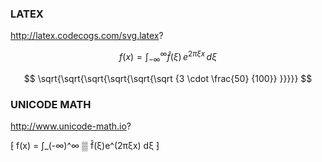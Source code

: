 
### LATEX

http://latex.codecogs.com/svg.latex?

$$
f(x) = \int_{-\infty}^\infty \hat f(\xi)\,e^{2 \pi \xi x} \,d\xi
$$

$$
\sqrt{\sqrt{\sqrt{\sqrt{\sqrt{\sqrt {3 \cdot \frac{50} {100}} }}}}}
$$

### UNICODE MATH

http://www.unicode-math.io?

⁅
f(x) = ∫_(-∞)^∞ ▒ f̂(ξ)e^(2πξx) dξ
⁆

